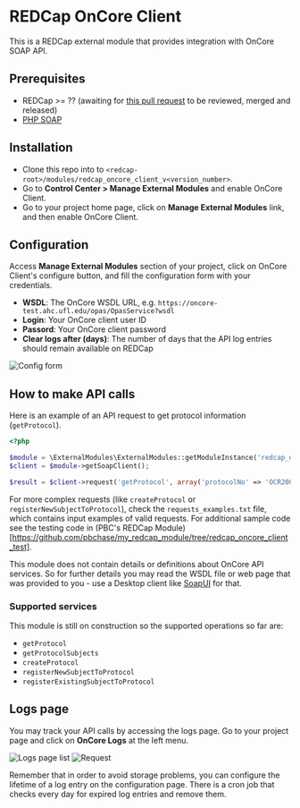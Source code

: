 # REDCap OnCore Client
This is a REDCap external module that provides integration with OnCore SOAP API.

## Prerequisites
- REDCap >= ?? (awaiting for [this pull request](https://github.com/vanderbilt/redcap-external-modules/pull/74) to be reviewed, merged and released)
- [PHP SOAP](http://php.net/manual/en/book.soap.php)

## Installation
- Clone this repo into to `<redcap-root>/modules/redcap_oncore_client_v<version_number>`.
- Go to **Control Center > Manage External Modules** and enable OnCore Client.
- Go to your project home page, click on **Manage External Modules** link, and then enable OnCore Client.

## Configuration
Access **Manage External Modules** section of your project, click on OnCore Client's configure button, and fill the configuration form with your credentials.

- **WSDL**: The OnCore WSDL URL, e.g. `https://oncore-test.ahc.ufl.edu/opas/OpasService?wsdl`
- **Login**: Your OnCore client user ID
- **Passord**: Your OnCore client password
- **Clear logs after (days)**: The number of days that the API log entries should remain available on REDCap

![Config form](img/config_form.png)

## How to make API calls

Here is an example of an API request to get protocol information (`getProtocol`).

```php
<?php

$module = \ExternalModules\ExternalModules::getModuleInstance('redcap_oncore_client', 'v1.0');
$client = $module->getSoapClient();

$result = $client->request('getProtocol', array('protocolNo' => 'OCR20002'));
```

For more complex requests (like `createProtocol` or `registerNewSubjectToProtocol`), check the `requests_examples.txt` file, which contains input examples of valid requests. For additional sample code see the testing code in (PBC's REDCap Module)[https://github.com/pbchase/my_redcap_module/tree/redcap_oncore_client_test].

This module does not contain details or definitions about OnCore API services. So for further details you may read the WSDL file or web page that was provided to you - use a Desktop client like [SoapUI](https://www.soapui.org/) for that.

### Supported services
This module is still on construction so the supported operations so far are:

- `getProtocol`
- `getProtocolSubjects`
- `createProtocol`
- `registerNewSubjectToProtocol`
- `registerExistingSubjectToProtocol`

## Logs page
You may track your API calls by accessing the logs page. Go to your project page and click on **OnCore Logs** at the left menu.

![Logs page list](img/logs_page.png)
![Request](img/request_details.png)

Remember that in order to avoid storage problems, you can configure the lifetime of a log entry on the configuration page. There is a cron job that checks every day for expired log entries and remove them.
